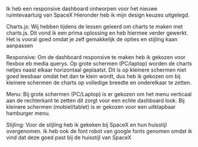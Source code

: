 Ik heb een responsive dashboard ontworpen voor het nieuwe ruimtevaartuig van SpaceX
Hieronder heb ik mijn design keuzes uitgelegd.


Charts.js:
Wij hebben tijdens de lessen geleerd om charts te maken met charts.js. Dit vond ik een prima oplossing en heb hiermee verder gewerkt. Het is vooral goed omdat je zelf gemakkelijk de opties en stijling kaan aanpassen

Responsive:
Om de dashboard responsive te maken heb ik gekozen voor flexbox eb media querys.
Op grote schermen (PC/laptop) worden de charts netjes naast elkaar horizontaal geplaatst. Dit is op kleinere schermen niet goed leesbaar omdat het dan te klein wordt, dus heb ik gekozen om bij kleinere schermen de charts op volledige breedte en onderelkaar te zetten.

Menu:
Bij grote schermen (PC/Laptop) is er gekozen om het menu verticaal aan de rechterkant te zetten dit zorgt voor een echte dashboard look.
Bij kleinere schermen (mobiel/tablet) is er gekozen voor een uitklapbaar hamburger menu.

Stijling:
Voor de stijling heb ik gekeken bij SpaceX en hun huisstijl overgenomen. Ik heb ook de font robot van google fonts genomen omdat ik vind dat deze goed past bij de huisstijl van SpaceX


